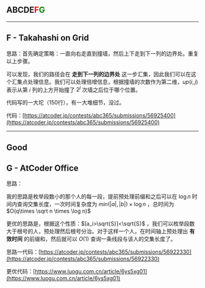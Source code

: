 ## ABCDE<font color=red>F</font><font color=green>G</font>

---

## F - Takahashi on Grid

思路：首先确定策略：一直向右走直到撞墙，然后上下走到下一列的边界处。重复以上步骤。

可以发现，我们的路径会在 **走到下一列的边界处** 这一步汇集，因此我们可以在这个汇集点处理信息。我们可以处理倍增信息，根据撞墙的次数作为第二维，$up(i, j)$ 表示从第 $i$ 列的上方开始撞了 $2^j$ 次墙之后位于哪个位置。

代码写的一大坨（150行），有一大堆细节，没过。

代码：[https://atcoder.jp/contests/abc365/submissions/56925400](https://atcoder.jp/contests/abc365/submissions/56925400)

---

## Good

## G - AtCoder Office

思路：

我的思路是枚举段数小的那个人的每一段，提前预处理前缀和之后可以在 $\log n$ 时间内查询交集长度，一次时间复杂度为 $min(|a|, |b|)\times \log n$ ，总时间为 $O(q\times \sqrt n \times \log n)$

更优的思路是，根据这个性质：$[a_i>\sqrt{S}]<\sqrt{S}$ ，我们可以枚举段数大于根号的人，预处理然后根号分治。对于这样一个人，在时间轴上预处理出 **有效时间** 的前缀和，然后就可以 $O(1)$ 查询一条线段与该人的交集长度了。

思路一代码：[https://atcoder.jp/contests/abc365/submissions/56922330](https://atcoder.jp/contests/abc365/submissions/56922330)

更优代码：[https://www.luogu.com.cn/article/6ys5xg01](https://www.luogu.com.cn/article/6ys5xg01)